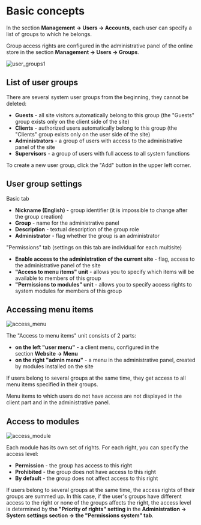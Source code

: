 # Basic concepts

In the section **Management → Users → Accounts**, each user can specify a list of groups to which he belongs.

Group access rights are configured in the administrative panel of the online store in the section **Management → Users → Groups**.

![user_groups1](https://user-images.githubusercontent.com/50182933/214753318-23761ca1-755b-428e-b5e0-2c31722feaa5.jpg)

## List of user groups

There are several system user groups from the beginning, they cannot be deleted:

-   **Guests** - all site visitors automatically belong to this group (the "Guests" group exists only on the client side of the site)
-   **Clients** - authorized users automatically belong to this group (the "Clients" group exists only on the user side of the site)
-   **Administrators** - a group of users with access to the administrative panel of the site
-   **Supervisors** - a group of users with full access to all system functions

To create a new user group, click the "Add" button in the upper left corner.

## User group settings

Basic tab

-   **Nickname (English)** - group identifier (it is impossible to change after the group creation)
-   **Group** - name for the administrative panel
-   **Description** - textual description of the group role
-   **Administrator** - flag whether the group is an administrator

"Permissions" tab (settings on this tab are individual for each multisite)

-   **Enable access to the administration of the current site** - flag, access to the administrative panel of the site
-   **"Access to menu items" unit** - allows you to specify which items will be available to members of this group
-   **"Permissions to modules" unit** - allows you to specify access rights to system modules for members of this group

## Accessing menu items

![access_menu](https://user-images.githubusercontent.com/50182933/214918700-c20be73e-eb3f-4511-8b73-cc34e8fbf0e7.jpg)

The "Access to menu items" unit consists of 2 parts:

-   **on the left "user menu"** - a client menu, configured in the section **Website → Menu**
-   **on the right "admin menu"** - a menu in the administrative panel, created by modules installed on the site

If users belong to several groups at the same time, they get access to all menu items specified in their groups.

Menu items to which users do not have access are not displayed in the client part and in the administrative panel.

## Access to modules

![access_module](https://user-images.githubusercontent.com/50182933/214918828-629361d7-23c7-4fd6-ba8d-a7b7382a833d.jpg)

Each module has its own set of rights. For each right, you can specify the access level:

-   **Permission** - the group has access to this right
-   **Prohibited** - the group does not have access to this right
-   **By default** - the group does not affect access to this right

If users belong to several groups at the same time, the access rights of their groups are summed up. In this case, if the user's groups have different access to the right or none of the groups affects the right, the access level is determined by **the "Priority of rights" setting** in the **Administration → System settings section → the "Permissions system" tab**.
